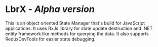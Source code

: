 # LbrX - _Alpha version_

This is an object oriented State Manager that's build for JavaScript applications. It uses RxJs library for state update destruction and .NET entity framework like methods for querying the data. It also supports ReduxDevTools for easier state debugging.

